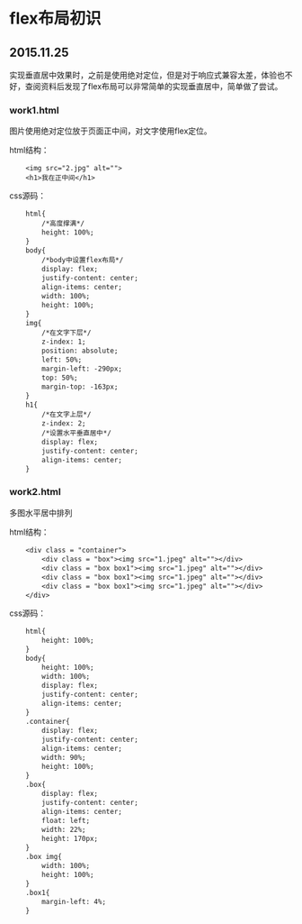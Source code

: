 # flex布局初识
## 2015.11.25

实现垂直居中效果时，之前是使用绝对定位，但是对于响应式兼容太差，体验也不好，查阅资料后发现了flex布局可以非常简单的实现垂直居中，简单做了尝试。

### work1.html

图片使用绝对定位放于页面正中间，对文字使用flex定位。

html结构：

		<img src="2.jpg" alt="">
		<h1>我在正中间</h1>

css源码：

		html{
			/*高度撑满*/
			height: 100%;
		}
		body{
			/*body中设置flex布局*/
			display: flex;
			justify-content: center;
			align-items: center;
			width: 100%;
			height: 100%;		
		}
		img{
			/*在文字下层*/
			z-index: 1;
			position: absolute;
			left: 50%;
			margin-left: -290px;
			top: 50%;
			margin-top: -163px;
		}
		h1{
			/*在文字上层*/
			z-index: 2;
			/*设置水平垂直居中*/
			display: flex;
			justify-content: center;
			align-items: center;
		}

### work2.html

多图水平居中排列

html结构：

		<div class = "container">
			<div class = "box"><img src="1.jpeg" alt=""></div>
			<div class = "box box1"><img src="1.jpeg" alt=""></div>
			<div class = "box box1"><img src="1.jpeg" alt=""></div>
			<div class = "box box1"><img src="1.jpeg" alt=""></div>
		</div>

css源码：

		html{
			height: 100%;
		}
		body{
			height: 100%;
			width: 100%;
			display: flex;
			justify-content: center;
			align-items: center;
		}
		.container{
			display: flex;
			justify-content: center;
			align-items: center;
			width: 90%;
			height: 100%;
		}
		.box{
			display: flex;
			justify-content: center;
			align-items: center;
			float: left;
			width: 22%;
			height: 170px;
		}
		.box img{
			width: 100%;
			height: 100%;
		}
		.box1{
			margin-left: 4%;
		}